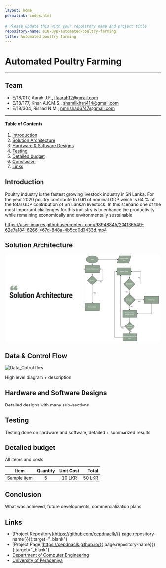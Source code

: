 ```yaml
---
layout: home
permalink: index.html

# Please update this with your repository name and project title
repository-name: e18-3yp-automated-poultry-farming
title: Automated poultry farming
---
```


[comment]: # "This is the standard layout for the project, but you can clean this and use your own template"

# Automated Poultry Farming

---

## Team
-  E/18/017, Aarah J.F., [jfaarah12@gmail.com](mailto:jfaarah12@gmail.com)
-  E/18/177, Khan A.K.M.S., [shamilkhan414@gmail.com](mailto:shamilkhan414@gmail.com)
-  E/18/304, Rishad N.M., [nmrishad6747@gmail.com](mailto:nmrishad6747@gmail.com)

---

<!-- Image (photo/drawing of the final hardware) should be here -->

<!-- This is a sample image, to show how to add images to your page. To learn more options, please refer [this](https://projects.ce.pdn.ac.lk/docs/faq/how-to-add-an-image/) -->

<!-- ![Sample Image](./images/sample.png) -->

#### Table of Contents
1. [Introduction](#introduction)
2. [Solution Architecture](#solution-architecture )
3. [Hardware & Software Designs](#hardware-and-software-designs)
4. [Testing](#testing)
5. [Detailed budget](#detailed-budget)
6. [Conclusion](#conclusion)
7. [Links](#links)

## Introduction

Poultry industry is the fastest growing livestock industry in Sri Lanka. For the year 2020 poultry contribute to 0.61 of nominal GDP which is 64 % of the total GDP contribution of Sri Lankan livestock. In this scenario one of the most important challenges for this industry is to enhance the productivity while remaining economically and environmentally sustainable.

https://user-images.githubusercontent.com/98948845/204136549-62e7a184-6266-467d-848a-4b5cd0d0433d.mp4


## Solution Architecture
<img src="images/Solution Architechture.png" width="800" >

## Data & Control Flow
![Data_Cotrol flow](https://user-images.githubusercontent.com/98948845/204136763-54de9f69-00e1-4120-b555-854ea4c0f95b.png)

High level diagram + description

## Hardware and Software Designs

Detailed designs with many sub-sections

## Testing

Testing done on hardware and software, detailed + summarized results

## Detailed budget

All items and costs

| Item          | Quantity  | Unit Cost  | Total  |
| ------------- |:---------:|:----------:|-------:|
| Sample item   | 5         | 10 LKR     | 50 LKR |

## Conclusion

What was achieved, future developments, commercialization plans

## Links

- [Project Repository](https://github.com/cepdnaclk/{{ page.repository-name }}){:target="_blank"}
- [Project Page](https://cepdnaclk.github.io/{{ page.repository-name}}){:target="_blank"}
- [Department of Computer Engineering](http://www.ce.pdn.ac.lk/)
- [University of Peradeniya](https://eng.pdn.ac.lk/)

[//]: # (Please refer this to learn more about Markdown syntax)
[//]: # (https://github.com/adam-p/markdown-here/wiki/Markdown-Cheatsheet)
